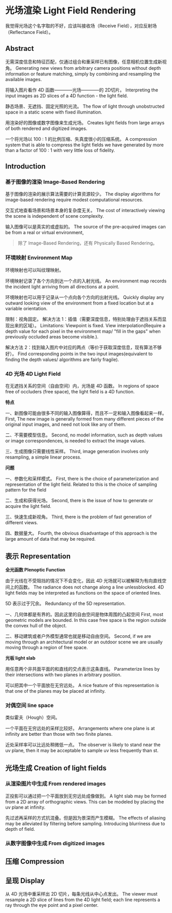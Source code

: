 # 光场渲染 Light Field Rendering

我觉得光场这个名字取的不好，应该叫接收场（Receive Field），对应反射场（Reflectance Field）。

## Abstract

无需深度信息和特征匹配，仅通过组合和重采样已有图像，任意相机位置生成新视角。
Generating new views from arbitrary camera positions without depth information or feature matching, simply by combining and resampling the available images. 

将输入图片看作 4D 函数————光场————的 2D切片。
Interpreting the input images as 2D slices of a 4D function - the light field.

静态场景、无遮挡、固定光照的光流。
The flow of light through unobstructed space in a static scene with fixed illumination.

用渲染好的图像或数字图像来生成光场。
Creates light fields from large arrays of both rendered and digitized images.

一个将光场以 100 : 1 的比例压缩、失真度很小的压缩系统。
A compression system that is able to compress the light fields we have generated by more than a factor of 100 : 1 with very little loss of fidelity.

## Introduction

### 基于图像的渲染 Image-Based Rendering

基于图像的渲染的展示算法需要的计算资源较少。
The display algorithms for image-based rendering require modest computational resources.

交互式地查看场景和场景本身的复杂度无关。
The cost of interactively viewing the scene is independent of scene complexity.

输入图像可以是真实的或虚拟的。
The source of the pre-acquired images can be from a real or virtual environment,

> 除了 Image-Based Rendering，还有 Physically Based Rendering。
>

### 环境映射 Environment Map

环境映射也可以叫纹理映射。

环境映射记录了各个方向到达一个点的入射光线。
An environment map records the incident light arriving from all directions at a point.

环境映射也可以用于记录从一个点向各个方向的出射光线。
Quickly display any outward looking view of the environment from a fixed location but at a variable orientation.

限制：视角固定。
解决方法 1：插值（需要深度信息，特别处理由于遮挡关系而显现出来的区域）。
Limitations: Viewpoint is fixed.
View interpolation(Require a depth value for each pixel in the environment map/ "fill in the gaps" when previously occluded areas become visible.).

解决方法 2：找到输入图片中对应的两点（等价于获取深度信息，现有算法不够好）。
Find corresponding points in the two input images(equivalent to finding the depth values/ algorithms are fairly fragile).

### 4D 光场 4D Light Field

在无遮挡关系的空间（自由空间）内，光场是 4D 函数。
In regions of space free of occluders (free space), the light field is a 4D function.

**特点**

一、新图像可能由很多不同的输入图像算得，而且不一定和输入图像看起来一样。
First, The new image is generally formed from many different pieces of the original input images, and need not look like any of them.

二、不需要模型信息。
Second, no model information, such as depth values or image correspondences, is needed to extract the image values.

三、生成图像只需要线性采样。
Third, image generation involves only resampling, a simple linear process.

**问题**

一、参数化和采样模式。
First, there is the choice of parameterization and representation of the light field. Related to this is the choice of sampling pattern for the field

二、生成和获得光场。
Second, there is the issue of how to generate or acquire the light field.

三、快速生成新视角。
Third, there is the problem of fast generation of different views.

四、数据量大。
Fourth, the obvious disadvantage of this approach is the large amount of data that may be
required.

## 表示 Representation

**全光函数 Plenoptic Function**

由于光线在不受阻挡的情况下不会变化，因此 4D 光场就可以被解释为有向直线空间上的函数。
The radiance does not change along a line unlessblocked. 4D light fields may be interpreted as functions on the space of oriented lines.

5D 表示过于冗余。
Redundancy of the 5D representation.

一、几何体都是有界的。因此这里的自由空间是物体周围的凸起空间
First, most geometric models are bounded. In this case free space is the region outside the convex hull of the object.

二、移动建筑或者户外模型通常也就是移动自由空间。
Second, if we are moving through an architectural model or an outdoor scene we are usually moving through a region of free space.

**光板 light slab**

用任意两个非共面平面的和直线的交点表示这条直线。
Parameterize lines by their intersections with two planes in arbitrary position.


可以把其中一个平面放在无穷远处。
A nice feature of this representation is that one of the planes may be placed at infinity.

### 对偶空间 line space

类似霍夫（Hough）空间。

一个平面在无穷远处的采样比较好。
Arrangements where one plane is at infinity are better than those with two finite planes.

近处采样率可以比远处稍微低一点。
The observer is likely to stand near the uv plane, then it may be acceptable to sample uv less frequently than st.

## 光场生成 Creation of light fields

### 从渲染图片中生成 From rendered images

正投影可以通过把一个平面放到无穷远处成像做到。
A light slab may be formed from a 2D array of orthographic views. This can be modeled by placing the uv plane at infinity.

先过滤再采样的方式抗混叠。但是因为景深而产生模糊。
The effects of aliasing may be alleviated by filtering before sampling. Introducing blurriness due to depth of field.

### 从数字图像中生成 From digitized images

## 压缩 Compression

## 呈现 Display

从 4D 光场中重采样出 2D 切片，每条光线从中心点发出。
The viewer must resample a 2D slice of lines from the 4D light field; each line represents a ray through the eye point and a pixel center.
